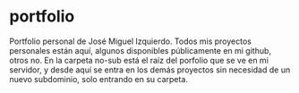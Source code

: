 # portfolio
Portfolio personal de José Miguel Izquierdo. Todos mis proyectos personales están aquí, algunos disponibles públicamente en mi github, otros no.
En la carpeta no-sub está el raíz del porfolio que se ve en mi servidor, y desde aquí se entra en los demás proyectos sin necesidad de un nuevo subdominio, solo entrando en su carpeta.
